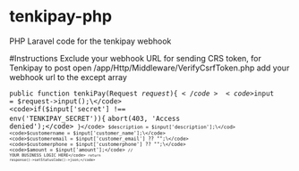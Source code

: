 # tenkipay-php
PHP Laravel code for the tenkipay webhook

#Instructions
Exclude your webhook URL for sending CRS token, for Tenkipay to post
open /app/Http/Middleware/VerifyCsrfToken.php
add your webhook url to the except array 


<code>public function tenkiPay(Request $request) \{</code>
<code>$input = $request->input();\</code>
<code>if($input['secret'] !== env('TENKIPAY_SECRET'))\{</code>
  <code>abort(403, 'Access denied');\</code>
<code>}\</code>
<code>$description = $input['description'];\</cod>
<code>$customername = $input['customer_name'];\</code>
<code>$customeremail = $input['customer_email'] ?? "";\</code>
<code>$customerphone = $input['customerphone'] ?? "";\</code>
<code>$amount = $input['amount'];\</code>
<code>// YOUR BUSINESS LOGIC HERE\</code>
<code>return response()->setStatusCode()->json;\</code>
